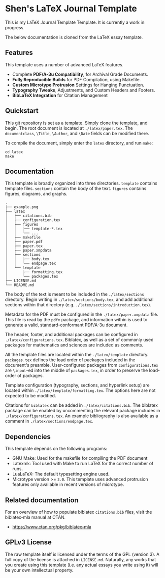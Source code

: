 # Shen's LaTeX Journal Template
This is my LaTeX Journal Template Template. It is currently a work in progress.

The below documentation is cloned from the LaTeX essay template.

## Features
This template uses a number of advanced LaTeX features.

* Complete **PDF/A-3u Compatibility**, for Archival Grade Documents.
* **Fully Reproducible Builds** for PDF Compilation, using Makefile.
* **Custom Microtype Protrusion** Settings for Hanging Punctuation.
* **Typography Tweaks**, Adjustments, and Custom Headers and Footers.
* **BibLaTeX Integration** for Citation Management

## Quickstart
This git repository is set as a template. Simply clone the template, and begin. The root document is located at `./latex/paper.tex`. The `documentclass`, `\Title`, `\Author`, and `\Date` fields can be modified there.


To compile the document, simply enter the `latex` directory, and run `make`:

```
cd latex
make
```

## Documentation
This template is broadly organized into three directories. `template` contains template files. `sections` contain the body of the text. `figures` contains figures, diagrams, and graphs. 

```
.
├── example.png
├── latex
│   ├── citations.bib
│   ├── configuration.tex
│   ├── figures
│   │   ├── template-*.tex
│   │   └── ...
│   ├── makefile
│   ├── paper.pdf
│   ├── paper.tex
│   ├── paper.xmpdata
│   ├── sections
│   │   ├── body.tex
│   │   └── endpage.tex
│   └── template
│       ├── formatting.tex
│       └── packages.tex
├── LICENSE.md
└── README.md

```

The body of the text is meant to be included in the `./latex/sections` directory. Begin writing in `./latex/sections/body.tex`, and add additional sections within that directory (e.g. `./latex/sections/introduction.tex`).

Metadata for the PDF must be configured in the `./latex/paper.xmpdata` file. This file is read by the `pdfx` package, and information within is used to generate a valid, standard-conformant PDF/A-3u document.

The header, footer, and additional packages can be configured in `./latex/configurations.tex`. Biblatex, as well as a set of commonly used packages for mathematics and sciences are included as comments.

All the template files are located within the `./latex/template` directory. `packages.tex` defines the load order of packages included in the document's preamble. User-configured packages from `configurations.tex` are `\input`-ed into the middle of `packages.tex`, in order to preserve the load-order of packages.

Template configuration (typography, sections, and hyperlink setup) are located within `./latex/template/formatting.tex`. The options here are not expected to be modified.

Citations for `biblatex` can be added in `./latex/citations.bib`. The biblatex package can be enabled by uncommenting the relevant package includes in `./latex/configurations.tex`. An example bibliography is also available as a comment in `./latex/sections/endpage.tex`.

## Dependencies
This template depends on the following programs:

* GNU Make: Used for the makefile for compiling the PDF document
* Latexmk: Tool used with Make to run LaTeX for the correct number of runs.
* LuaLaTeX: The default typesetting engine used.
* Microtype version >= `3.0`. This template uses advanced protrusion features only available in recent versions of microtype.

## Related documentation
For an overview of how to populate biblatex `citations.bib` files, visit the
biblatex-mla manual at CTAN.

* https://www.ctan.org/pkg/biblatex-mla

## GPLv3 License
The raw template itself is licensed under the terms of the GPL (version 3). A
full copy of the license is attached in `LICENSE.md`. Naturally, any works
that you create using this template (i.e. any actual essays you write using
it) will be your own intellectual property.